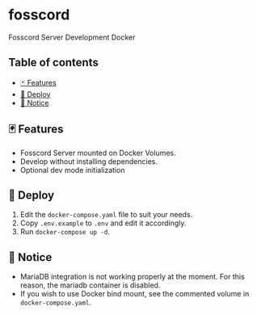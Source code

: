 # fosscord

Fosscord Server Development Docker

## Table of contents

- [🃏 Features](#-features)
- [🚀 Deploy](#-deploy)
- [📜 Notice](#-notice)

## 🃏 Features

- Fosscord Server mounted on Docker Volumes.
- Develop without installing dependencies.
- Optional dev mode initialization

## 🚀 Deploy

1. Edit the `docker-compose.yaml` file to suit your needs.
2. Copy `.env.example` to `.env` and edit it accordingly.
3. Run `docker-compose up -d`.

## 📜 Notice

- MariaDB integration is not working properly at the moment. For this reason, the mariadb container is disabled.
- If you wish to use Docker bind mount, see the commented volume in `docker-compose.yaml`.
